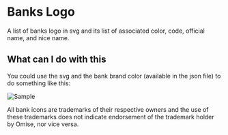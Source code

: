 # Banks Logo

A list of banks logo in svg and its list of associated color, code, official name, and nice name.

## What can I do with this

You could use the svg and the bank brand color (available in the json file) to do something like this:

![Sample](https://raw.githubusercontent.com/omise/banks-logo/master/th/sample.png)

All bank icons are trademarks of their respective owners and the use of these trademarks does not indicate endorsement of the trademark holder by Omise, nor vice versa.


